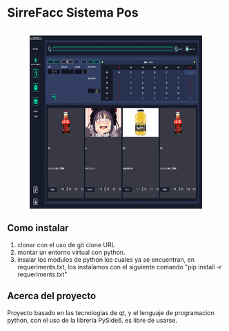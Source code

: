 # SirreFacc Sistema Pos
<div id="top"></div>
<!-- PROJECT LOGO -->
<br />
<div align="center">
  <a>
    <img height="400" width= "400" src="screenshoots/shoppingcar.png" alt="Logo" width="80" height="80">
  </a>
</div>

## Como instalar
1. clonar con el uso de git clone URL
2. montar un entorno virtual con python.
3. insalar los modulos de python los cuales ya se encuentran, en requeriments.txt, los instalamos con el siguiente comando "pip install -r requeriments.txt"


<!-- ABOUT THE PROJECT -->
## Acerca del proyecto
Proyecto basado en las tecnologias de qt, y el lenguaje de programacion python, con el uso de la libreria PySide6. es libre de usarse.